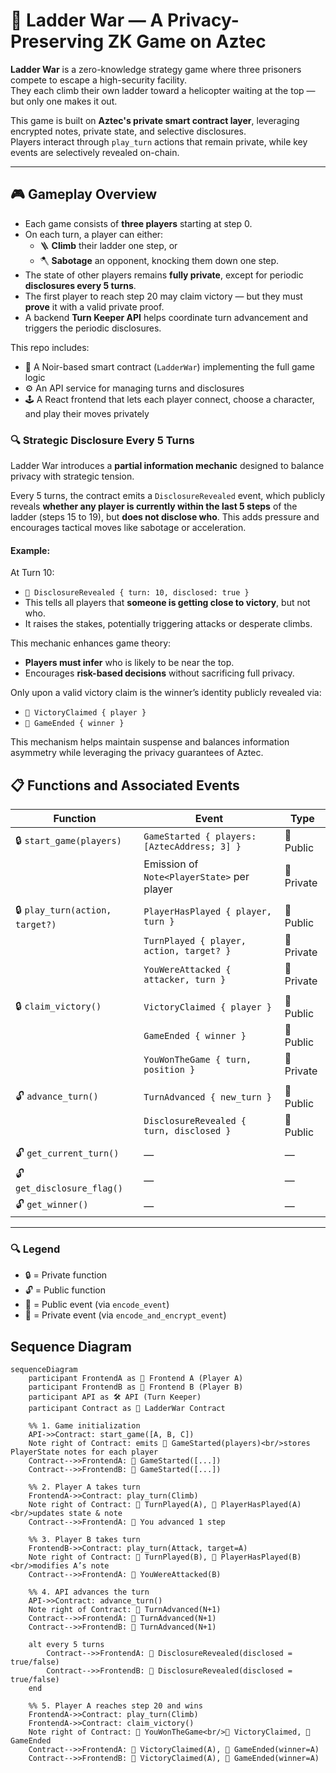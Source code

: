 # 🧱 Ladder War — A Privacy-Preserving ZK Game on Aztec

**Ladder War** is a zero-knowledge strategy game where three prisoners compete to escape a high-security facility.  
They each climb their own ladder toward a helicopter waiting at the top — but only one makes it out.

This game is built on **Aztec's private smart contract layer**, leveraging encrypted notes, private state, and selective disclosures.  
Players interact through `play_turn` actions that remain private, while key events are selectively revealed on-chain.

---

## 🎮 Gameplay Overview

- Each game consists of **three players** starting at step 0.
- On each turn, a player can either:
  - 🪜 **Climb** their ladder one step, or
  - 🪓 **Sabotage** an opponent, knocking them down one step.
- The state of other players remains **fully private**, except for periodic **disclosures every 5 turns**.
- The first player to reach step 20 may claim victory — but they must **prove** it with a valid private proof.
- A backend **Turn Keeper API** helps coordinate turn advancement and triggers the periodic disclosures.

This repo includes:
- 🧠 A Noir-based smart contract (`LadderWar`) implementing the full game logic
- ⚙️ An API service for managing turns and disclosures
- 🕹 A React frontend that lets each player connect, choose a character, and play their moves privately

### 🔍 Strategic Disclosure Every 5 Turns

Ladder War introduces a **partial information mechanic** designed to balance privacy with strategic tension.

Every 5 turns, the contract emits a `DisclosureRevealed` event, which publicly reveals **whether any player is currently within the last 5 steps** of the ladder (steps 15 to 19), but **does not disclose who**. This adds pressure and encourages tactical moves like sabotage or acceleration.

#### Example:
At Turn 10:
- `📣 DisclosureRevealed { turn: 10, disclosed: true }`
- This tells all players that **someone is getting close to victory**, but not who.
- It raises the stakes, potentially triggering attacks or desperate climbs.

This mechanic enhances game theory:
- **Players must infer** who is likely to be near the top.
- Encourages **risk-based decisions** without sacrificing full privacy.

Only upon a valid victory claim is the winner’s identity publicly revealed via:
- `📣 VictoryClaimed { player }`
- `📣 GameEnded { winner }`

This mechanism helps maintain suspense and balances information asymmetry while leveraging the privacy guarantees of Aztec.


## 📋 Functions and Associated Events

| **Function**                    | **Event**                                        | **Type**     |
|---------------------------------|--------------------------------------------------|--------------|
| 🔒 `start_game(players)`        | `GameStarted { players: [AztecAddress; 3] }`     | 📣 Public     |
|                                 | Emission of `Note<PlayerState>` per player       | 🔐 Private    |
|                                 |                                                  |              |
| 🔒 `play_turn(action, target?)` | `PlayerHasPlayed { player, turn }`               | 📣 Public     |
|                                 | `TurnPlayed { player, action, target? }`         | 🔐 Private    |
|                                 | `YouWereAttacked { attacker, turn }`             | 🔐 Private    |
|                                 |                                                  |              |
| 🔒 `claim_victory()`            | `VictoryClaimed { player }`                      | 📣 Public     |
|                                 | `GameEnded { winner }`                           | 📣 Public     |
|                                 | `YouWonTheGame { turn, position }`               | 🔐 Private    |
|                                 |                                                  |              |
| 🔓 `advance_turn()`             | `TurnAdvanced { new_turn }`                      | 📣 Public     |
|                                 | `DisclosureRevealed { turn, disclosed }`         | 📣 Public     |
|                                 |                                                  |              |
| 🔓 `get_current_turn()`         | —                                                | —             |
| 🔓 `get_disclosure_flag()`      | —                                                | —             |
| 🔓 `get_winner()`               | —                                                | —             |

---

### 🔍 Legend

- 🔒 = Private function  
- 🔓 = Public function  
- 📣 = Public event (via `encode_event`)  
- 🔐 = Private event (via `encode_and_encrypt_event`)


## Sequence Diagram
```mermaid
sequenceDiagram
    participant FrontendA as 🧑 Frontend A (Player A)
    participant FrontendB as 🧑 Frontend B (Player B)
    participant API as 🛠 API (Turn Keeper)
    participant Contract as 📜 LadderWar Contract

    %% 1. Game initialization
    API->>Contract: start_game([A, B, C])
    Note right of Contract: emits 📣 GameStarted(players)<br/>stores PlayerState notes for each player
    Contract-->>FrontendA: 📣 GameStarted([...])
    Contract-->>FrontendB: 📣 GameStarted([...])

    %% 2. Player A takes turn
    FrontendA->>Contract: play_turn(Climb)
    Note right of Contract: 🔐 TurnPlayed(A), 📣 PlayerHasPlayed(A)<br/>updates state & note
    Contract-->>FrontendA: 🔐 You advanced 1 step

    %% 3. Player B takes turn
    FrontendB->>Contract: play_turn(Attack, target=A)
    Note right of Contract: 🔐 TurnPlayed(B), 📣 PlayerHasPlayed(B)<br/>modifies A’s note
    Contract-->>FrontendA: 🔐 YouWereAttacked(B)

    %% 4. API advances the turn
    API->>Contract: advance_turn()
    Note right of Contract: 📣 TurnAdvanced(N+1)
    Contract-->>FrontendA: 📣 TurnAdvanced(N+1)
    Contract-->>FrontendB: 📣 TurnAdvanced(N+1)

    alt every 5 turns
        Contract-->>FrontendA: 📣 DisclosureRevealed(disclosed = true/false)
        Contract-->>FrontendB: 📣 DisclosureRevealed(disclosed = true/false)
    end

    %% 5. Player A reaches step 20 and wins
    FrontendA->>Contract: play_turn(Climb)
    FrontendA->>Contract: claim_victory()
    Note right of Contract: 🔐 YouWonTheGame<br/>📣 VictoryClaimed, 📣 GameEnded
    Contract-->>FrontendA: 📣 VictoryClaimed(A), 📣 GameEnded(winner=A)
    Contract-->>FrontendB: 📣 VictoryClaimed(A), 📣 GameEnded(winner=A)
```
